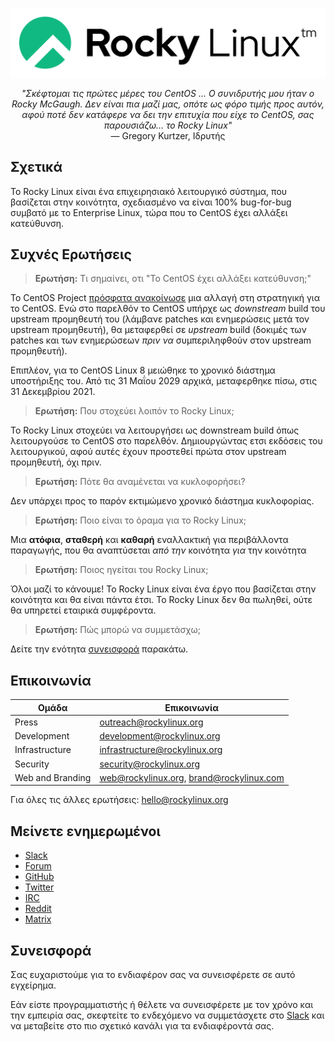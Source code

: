 <p align="center">
<a href="https://rockylinux.org/">
<img src="https://raw.githubusercontent.com/rocky-linux/branding/main/logo-text-light%402x.png" alt="Rocky Linux Logo">
</a>
</p>

<p align="center">
<i>"Σκέφτομαι τις πρώτες μέρες του CentOS ... Ο συνιδρυτής μου ήταν ο Rocky McGaugh. Δεν είναι πια μαζί μας, οπότε ως φόρο τιμής προς αυτόν, αφού ποτέ δεν κατάφερε να δει την επιτυχία που είχε το CentOS, σας παρουσιάζω... το Rocky Linux"</i><br>
— Gregory Kurtzer, Ιδρυτής
</p>

## Σχετικά

Το Rocky Linux είναι ένα επιχειρησιακό λειτουργικό σύστημα, που βασίζεται στην κοινότητα, σχεδιασμένο να είναι 100% bug-for-bug συμβατό με το Enterprise Linux, τώρα που το CentOS έχει αλλάξει κατεύθυνση.

## Συχνές Ερωτήσεις

> **Ερωτήση:** Τι σημαίνει, οτι "Το CentOS έχει αλλάξει κατεύθυνση;"

Το CentOS Project [πρόσφατα ανακοίνωσε](https://blog.centos.org/2020/12/future-is-centos-stream/) μια αλλαγή στη στρατηγική για το CentOS. Ενώ στο παρελθόν το CentOS υπήρχε ως *downstream* build του upstream προμηθευτή του (λάμβανε patches και ενημερώσεις μετά τον upstream προμηθευτή), θα μεταφερθεί σε *upstream* build (δοκιμές των patches και των ενημερώσεων *πριν να* συμπεριληφθούν στον upstream προμηθευτή).

Επιπλέον, για το CentOS Linux 8 μειώθηκε το χρονικό διάστημα υποστήριξης του. Από τις 31 Μαΐου 2029 αρχικά, μεταφερθηκε πίσω, στις 31 Δεκεμβρίου 2021.

> **Ερωτήση:** Που στοχεύει λοιπόν το Rocky Linux;

Το Rocky Linux στοχεύει να λειτουργήσει ως downstream build όπως λειτουργούσε το CentOS στο παρελθόν. Δημιουργώντας ετσι εκδόσεις του λειτουργικού, αφού αυτές έχουν προστεθεί πρώτα στον upstream προμηθευτή, όχι πριν.

> **Ερωτήση:** Πότε θα αναμένεται να κυκλοφορήσει?

Δεν υπάρχει προς το παρόν εκτιμώμενο χρονικό διάστημα κυκλοφορίας.

> **Ερωτήση:** Ποιο είναι το όραμα για το Rocky Linux;

Μια **ατόφια**, **σταθερή** και **καθαρή** εναλλακτική για περιβάλλοντα παραγωγής, που θα αναπτύσεται *από την* κοινότητα *για* την κοινότητα

> **Ερωτήση:** Ποιος ηγείται του Rocky Linux;

Όλοι μαζί το κάνουμε! Το Rocky Linux είναι ένα έργο που βασίζεται στην κοινότητα και θα είναι πάντα έτσι. Το Rocky Linux δεν θα πωληθεί, ούτε θα υπηρετεί εταιρικά συμφέροντα.

> **Ερωτήση:** Πώς μπορώ να συμμετάσχω;

Δείτε την ενότητα [συνεισφορά](#Συνεισφορά) παρακάτω.

## Επικοινωνία

| Ομάδα                         | Επικοινωνία                               |
|-------------------------------|-------------------------------------------|
| Press                         | outreach@rockylinux.org                   |
| Development                   | development@rockylinux.org                |
| Infrastructure                | infrastructure@rockylinux.org             |
| Security                      | security@rockylinux.org                   |
| Web and Branding              | web@rockylinux.org, brand@rockylinux.com  |


Για όλες τις άλλες ερωτήσεις: hello@rockylinux.org

## Μείνετε ενημερωμένοι

* [Slack](https://slack.rockylinux.org)
* [Forum](https://forums.rockylinux.org/)
* [GitHub](https://github.com/rocky-linux/)
* [Twitter](https://twitter.com/rocky_linux)
* [IRC](https://webchat.freenode.net/?channels=rockylinux)
* [Reddit](https://www.reddit.com/r/RockyLinux)
* [Matrix](https://matrix.to/#/+rockylinux:matrix.org)

## Συνεισφορά

Σας ευχαριστούμε για το ενδιαφέρον σας να συνεισφέρετε σε αυτό εγχείρημα.

Εάν είστε προγραμματιστής ή θέλετε να συνεισφέρετε με τον χρόνο και την εμπειρία σας, σκεφτείτε το ενδεχόμενο να συμμετάσχετε στο [Slack](https://slack.rockylinux.org) και να μεταβείτε στο πιο σχετικό κανάλι για τα ενδιαφέροντά σας.
